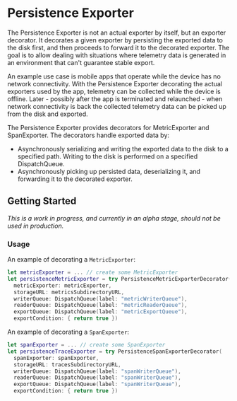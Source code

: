 # Persistence Exporter

The Persistence Exporter is not an actual exporter by itself, but an exporter decorator. It decorates a given exporter by persisting the exported data to the disk first, and then proceeds to forward it to the decorated exporter. The goal is to allow dealing with situations where telemetry data is generated in an environment that can't guarantee stable export.

An example use case is mobile apps that operate while the device has no network connectivity. With the Persistence Exporter decorating the actual exporters used by the app, telemetry can be collected while the device is offline. Later - possibly after the app is terminated and relaunched - when network connectivity is back the collected telemetry data can be picked up from the disk and exported.

The Persistence Exporter provides decorators for MetricExporter and SpanExporter. The decorators handle exported data by:

- Asynchronously serializing and writing the exported data to the disk to a specified path. Writing to the disk is performed on a specified DispatchQueue.
- Asynchronously picking up persisted data, deserializing it, and forwarding it to the decorated exporter.

## Getting Started

*This is a work in progress, and currently in an alpha stage, should not be used in production.*

### Usage

An example of decorating a `MetricExporter`:

```swift
let metricExporter = ... // create some MetricExporter
let persistenceMetricExporter = try PersistenceMetricExporterDecorator(
  metricExporter: metricExporter,
  storageURL: metricsSubdirectoryURL,
  writerQueue: DispatchQueue(label: "metricWriterQueue"),
  readerQueue: DispatchQueue(label: "metricReaderQueue"),
  exportQueue: DispatchQueue(label: "metricExportQueue"),
  exportCondition: { return true })
```

An example of decorating a `SpanExporter`:

```swift
let spanExporter = ... // create some SpanExporter
let persistenceTraceExporter = try PersistenceSpanExporterDecorator(
  spanExporter: spanExporter,
  storageURL: tracesSubdirectoryURL,
  writerQueue: DispatchQueue(label: "spanWriterQueue"),
  readerQueue: DispatchQueue(label: "spanWriterQueue"),
  exportQueue: DispatchQueue(label: "spanWriterQueue"),
  exportCondition: { return true })
```
